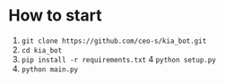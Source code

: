 # How to start

1. `git clone https://github.com/ceo-s/kia_bot.git`
2. `cd kia_bot`
3. `pip install -r requirements.txt`
4 `python setup.py`
5. `python main.py`
